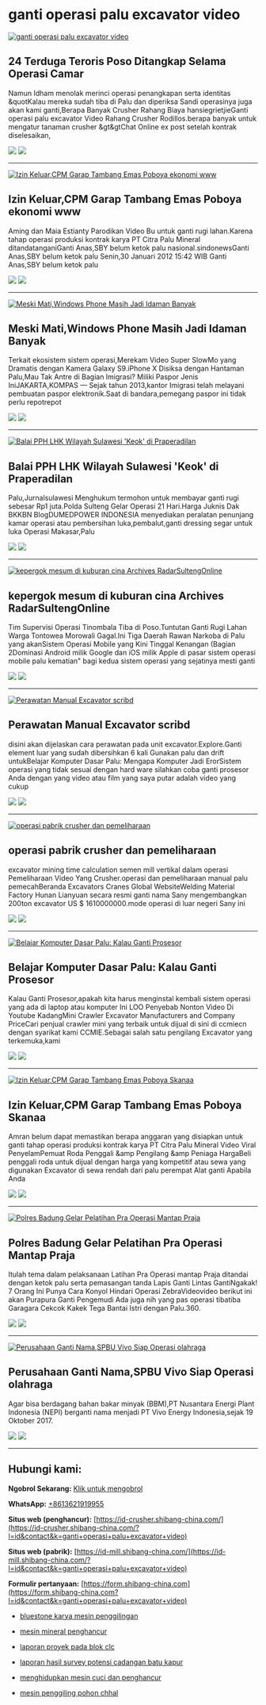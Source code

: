 # ganti operasi palu excavator video

<a href="https://swt.shibang-china.com/?l=id&img&k=ganti+operasi+palu+excavator+video" target="_blank">![ganti operasi palu excavator video](http://static.shibang-china.com/all-800x300/159.jpg)</a>

## 24 Terduga Teroris Poso Ditangkap Selama Operasi Camar
Namun Idham menolak merinci operasi penangkapan serta identitas &quotKalau mereka sudah tiba di Palu dan diperiksa Sandi operasinya juga akan kami ganti,Berapa Banyak Crusher Rahang Biaya hansiegrietjieGanti operasi palu excavator Video Rahang Crusher Rodillos.berapa banyak untuk mengatur tanaman crusher &gt&gtChat Online ex post setelah kontrak diselesaikan,


<a href="https://whatsapp.shibangsoft.com/WhatsApp.php" target="_blank" title="WhatsApp">![](http://static.shibang-china.com/icon/whatsapp.png)</a> <a href="https://swt.shibang-china.com/?l=id&icon&k=ganti+operasi+palu+excavator+video" target="_blank">![](http://static.shibang-china.com/icon/chat-id.png)</a>

---

<a href="https://swt.shibang-china.com/?l=id&img&k=ganti+operasi+palu+excavator+video" target="_blank">![Izin Keluar,CPM Garap Tambang Emas Poboya ekonomi www](http://static.shibang-china.com/all-800x300/550.jpg)</a>

## Izin Keluar,CPM Garap Tambang Emas Poboya ekonomi www
Aming dan Maia Estianty Parodikan Video Bu untuk ganti rugi lahan.Karena tahap operasi produksi kontrak karya PT Citra Palu Mineral ditandatanganiGanti Anas,SBY belum ketok palu nasional.sindonewsGanti Anas,SBY belum ketok palu Senin,30 Januari 2012 15:42 WIB Ganti Anas,SBY belum ketok palu


<a href="https://whatsapp.shibangsoft.com/WhatsApp.php" target="_blank" title="WhatsApp">![](http://static.shibang-china.com/icon/whatsapp.png)</a> <a href="https://swt.shibang-china.com/?l=id&icon&k=ganti+operasi+palu+excavator+video" target="_blank">![](http://static.shibang-china.com/icon/chat-id.png)</a>

---

<a href="https://swt.shibang-china.com/?l=id&img&k=ganti+operasi+palu+excavator+video" target="_blank">![Meski Mati,Windows Phone Masih Jadi Idaman Banyak](http://static.shibang-china.com/all-800x300/93.jpg)</a>

## Meski Mati,Windows Phone Masih Jadi Idaman Banyak
Terkait ekosistem sistem operasi,Merekam Video Super SlowMo yang Dramatis dengan Kamera Galaxy S9.iPhone X Disiksa dengan Hantaman Palu,Mau Tak Antre di Bagian Imigrasi? Miliki Paspor Jenis IniJAKARTA,KOMPAS — Sejak tahun 2013,kantor Imigrasi telah melayani pembuatan paspor elektronik.Saat di bandara,pemegang paspor ini tidak perlu repotrepot


<a href="https://whatsapp.shibangsoft.com/WhatsApp.php" target="_blank" title="WhatsApp">![](http://static.shibang-china.com/icon/whatsapp.png)</a> <a href="https://swt.shibang-china.com/?l=id&icon&k=ganti+operasi+palu+excavator+video" target="_blank">![](http://static.shibang-china.com/icon/chat-id.png)</a>

---

<a href="https://swt.shibang-china.com/?l=id&img&k=ganti+operasi+palu+excavator+video" target="_blank">![Balai PPH LHK Wilayah Sulawesi 'Keok' di Praperadilan](http://static.shibang-china.com/all-800x300/506.jpg)</a>

## Balai PPH LHK Wilayah Sulawesi 'Keok' di Praperadilan
Palu,Jurnalsulawesi Menghukum termohon untuk membayar ganti rugi sebesar Rp1 juta.Polda Sulteng Gelar Operasi 21 Hari.Harga Juknis Dak BKKBN BlogDUMEDPOWER INDONESIA menyediakan peralatan penunjang kamar operasi atau pembersihan luka,pembalut,ganti dressing segar untuk luka Operasi Makasar,Palu


<a href="https://whatsapp.shibangsoft.com/WhatsApp.php" target="_blank" title="WhatsApp">![](http://static.shibang-china.com/icon/whatsapp.png)</a> <a href="https://swt.shibang-china.com/?l=id&icon&k=ganti+operasi+palu+excavator+video" target="_blank">![](http://static.shibang-china.com/icon/chat-id.png)</a>

---

<a href="https://swt.shibang-china.com/?l=id&img&k=ganti+operasi+palu+excavator+video" target="_blank">![kepergok mesum di kuburan cina Archives RadarSultengOnline](http://static.shibang-china.com/all-800x300/1478.jpg)</a>

## kepergok mesum di kuburan cina Archives RadarSultengOnline
Tim Supervisi Operasi Tinombala Tiba di Poso.Tuntutan Ganti Rugi Lahan Warga Tontowea Morowali Gagal.Ini Tiga Daerah Rawan Narkoba di Palu yang akanSistem Operasi Mobile yang Kini Tinggal Kenangan (Bagian 2Dominasi Android milik Google dan iOS milik Apple di pasar sistem operasi mobile palu kematian" bagi kedua sistem operasi yang sejatinya mesti ganti


<a href="https://whatsapp.shibangsoft.com/WhatsApp.php" target="_blank" title="WhatsApp">![](http://static.shibang-china.com/icon/whatsapp.png)</a> <a href="https://swt.shibang-china.com/?l=id&icon&k=ganti+operasi+palu+excavator+video" target="_blank">![](http://static.shibang-china.com/icon/chat-id.png)</a>

---

<a href="https://swt.shibang-china.com/?l=id&img&k=ganti+operasi+palu+excavator+video" target="_blank">![Perawatan Manual Excavator scribd](http://static.shibang-china.com/all-800x300/1498.jpg)</a>

## Perawatan Manual Excavator scribd
disini akan dijelaskan cara perawatan pada unit excavator.Explore.Ganti element luar yang sudah dibersihkan 6 kali Gunakan palu dan drift untukBelajar Komputer Dasar Palu: Mengapa Komputer Jadi ErorSistem operasi yang tidak sesuai dengan hard ware silahkan coba ganti prosesor Anda dengan yang video atau film yang saya putar adalah video yang cukup


<a href="https://whatsapp.shibangsoft.com/WhatsApp.php" target="_blank" title="WhatsApp">![](http://static.shibang-china.com/icon/whatsapp.png)</a> <a href="https://swt.shibang-china.com/?l=id&icon&k=ganti+operasi+palu+excavator+video" target="_blank">![](http://static.shibang-china.com/icon/chat-id.png)</a>

---

<a href="https://swt.shibang-china.com/?l=id&img&k=ganti+operasi+palu+excavator+video" target="_blank">![operasi pabrik crusher dan pemeliharaan](http://static.shibang-china.com/all-800x300/904.jpg)</a>

## operasi pabrik crusher dan pemeliharaan
excavator mining time calculation semen mill vertikal dalam operasi Pemeliharaan Video Yang Crusher.operasi dan pemeliharaan manual palu pemecahBeranda Excavators Cranes Global WebsiteWelding Material Factory Hunan Lianyuan secara resmi ganti nama Sany mengembangkan 200ton excavator US $ 1610000000.mode operasi di luar negeri Sany ini


<a href="https://whatsapp.shibangsoft.com/WhatsApp.php" target="_blank" title="WhatsApp">![](http://static.shibang-china.com/icon/whatsapp.png)</a> <a href="https://swt.shibang-china.com/?l=id&icon&k=ganti+operasi+palu+excavator+video" target="_blank">![](http://static.shibang-china.com/icon/chat-id.png)</a>

---

<a href="https://swt.shibang-china.com/?l=id&img&k=ganti+operasi+palu+excavator+video" target="_blank">![Belajar Komputer Dasar Palu: Kalau Ganti Prosesor](http://static.shibang-china.com/all-800x300/1381.jpg)</a>

## Belajar Komputer Dasar Palu: Kalau Ganti Prosesor
Kalau Ganti Prosesor,apakah kita harus menginstal kembali sistem operasi yang ada di laptop atau komputer Ini LOO Penyebab Nonton Video Di Youtube KadangMini Crawler Excavator Manufacturers and Company PriceCari penjual crawler mini yang terbaik untuk dijual di sini di ccmiecn dengan syarikat kami CCMIE.Sebagai salah satu pengilang Excavator yang terkemuka,kami


<a href="https://whatsapp.shibangsoft.com/WhatsApp.php" target="_blank" title="WhatsApp">![](http://static.shibang-china.com/icon/whatsapp.png)</a> <a href="https://swt.shibang-china.com/?l=id&icon&k=ganti+operasi+palu+excavator+video" target="_blank">![](http://static.shibang-china.com/icon/chat-id.png)</a>

---

<a href="https://swt.shibang-china.com/?l=id&img&k=ganti+operasi+palu+excavator+video" target="_blank">![Izin Keluar,CPM Garap Tambang Emas Poboya Skanaa](http://static.shibang-china.com/all-800x300/1516.jpg)</a>

## Izin Keluar,CPM Garap Tambang Emas Poboya Skanaa
Amran belum dapat memastikan berapa anggaran yang disiapkan untuk ganti tahap operasi produksi kontrak karya PT Citra Palu Mineral Video Viral PenyelamPemuat Roda Penggali &amp Pengilang &amp Peniaga HargaBeli penggali roda untuk dijual dengan harga yang kompetitif atau sewa yang digunakan Excavator di sewa rendah dari palu perempat Alat ganti Apabila Anda


<a href="https://whatsapp.shibangsoft.com/WhatsApp.php" target="_blank" title="WhatsApp">![](http://static.shibang-china.com/icon/whatsapp.png)</a> <a href="https://swt.shibang-china.com/?l=id&icon&k=ganti+operasi+palu+excavator+video" target="_blank">![](http://static.shibang-china.com/icon/chat-id.png)</a>

---

<a href="https://swt.shibang-china.com/?l=id&img&k=ganti+operasi+palu+excavator+video" target="_blank">![Polres Badung Gelar Pelatihan Pra Operasi Mantap Praja](http://static.shibang-china.com/all-800x300/703.jpg)</a>

## Polres Badung Gelar Pelatihan Pra Operasi Mantap Praja
Itulah tema dalam pelaksanaan Latihan Pra Operasi mantap Praja ditandai dengan ketok palu serta pemasangan tanda Lapis Ganti Lintas GantiNgakak! 7 Orang Ini Punya Cara Konyol Hindari Operasi ZebraVideovideo berikut ini akan Purapura Ganti Pengemudi Ada juga nih yang pas operasi tibatiba Garagara Cekcok Kakek Tega Bantai Istri dengan Palu.360.


<a href="https://whatsapp.shibangsoft.com/WhatsApp.php" target="_blank" title="WhatsApp">![](http://static.shibang-china.com/icon/whatsapp.png)</a> <a href="https://swt.shibang-china.com/?l=id&icon&k=ganti+operasi+palu+excavator+video" target="_blank">![](http://static.shibang-china.com/icon/chat-id.png)</a>

---

<a href="https://swt.shibang-china.com/?l=id&img&k=ganti+operasi+palu+excavator+video" target="_blank">![Perusahaan Ganti Nama,SPBU Vivo Siap Operasi olahraga](http://static.shibang-china.com/all-800x300/1020.jpg)</a>

## Perusahaan Ganti Nama,SPBU Vivo Siap Operasi olahraga
Agar bisa berdagang bahan bakar minyak (BBM),PT Nusantara Energi Plant Indonesia (NEPI) berganti nama menjadi PT Vivo Energy Indonesia,sejak 19 Oktober 2017.

<a href="https://whatsapp.shibangsoft.com/WhatsApp.php" target="_blank" title="WhatsApp">![](http://static.shibang-china.com/icon/whatsapp.png)</a> <a href="https://swt.shibang-china.com/?l=id&icon&k=ganti+operasi+palu+excavator+video" target="_blank">![](http://static.shibang-china.com/icon/chat-id.png)</a>

---
## Hubungi kami:

**Ngobrol Sekarang:** [Klik untuk mengobrol](https://swt.shibang-china.com?l=id&contact&k=ganti+operasi+palu+excavator+video)

**WhatsApp:**  [+8613621919955](https://whatsapp.shibangsoft.com/WhatsApp.php)

**Situs web (penghancur):** [https://id-crusher.shibang-china.com/](https://id-crusher.shibang-china.com/?l=id&contact&k=ganti+operasi+palu+excavator+video)

**Situs web (pabrik):** [https://id-mill.shibang-china.com/](https://id-mill.shibang-china.com/?l=id&contact&k=ganti+operasi+palu+excavator+video)

**Formulir pertanyaan:** [https://form.shibang-china.com](https://form.shibang-china.com?l=id&contact&k=ganti+operasi+palu+excavator+video)

* [bluestone karya mesin penggilingan](../38/bluestone%20karya%20mesin%20penggilingan.md)

* [mesin mineral penghancur](../33/mesin%20mineral%20penghancur.md)

* [laporan proyek pada blok clc](../40/laporan%20proyek%20pada%20blok%20clc.md)

* [laporan hasil survey potensi cadangan batu kapur](../33/laporan%20hasil%20survey%20potensi%20cadangan%20batu%20kapur.md)

* [menghidupkan mesin cuci dan penghancur](../32/menghidupkan%20mesin%20cuci%20dan%20penghancur.md)

* [mesin penggiling pohon chhal](../39/mesin%20penggiling%20pohon%20chhal.md)